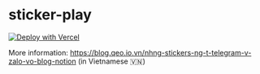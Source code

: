 # sticker-play

[![Deploy with Vercel](https://vercel.com/button)](https://vercel.com/new/clone?repository-url=https%3A%2F%2Fgithub.com%2Ftvqqq%2Fsticker-play&demo-url=https%3A%2F%2Fsticker-play.vercel.app%2F)

More information: https://blog.qeo.io.vn/nhng-stickers-ng-t-telegram-v-zalo-vo-blog-notion (in Vietnamese 🇻🇳)
